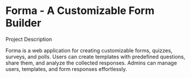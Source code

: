 # Forma - A Customizable Form Builder

Project Description

  Forma is a web application for creating customizable forms, quizzes, surveys, and polls. Users can create templates with predefined questions, share them, and analyze the collected responses. Admins can manage users, templates, and form responses effortlessly.
